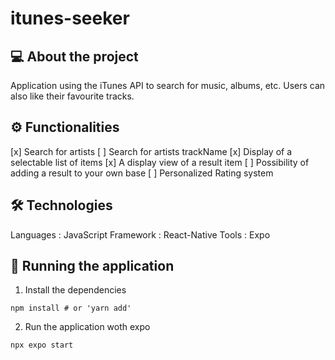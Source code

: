 # itunes-seeker

## 💻 About the project
Application using the iTunes API to search for music, albums, etc. Users can also like their favourite tracks.

## ⚙️ Functionalities

[x] Search for artists
[ ] Search for artists trackName
[x] Display of a selectable list of items
[x] A display view of a result item
[ ] Possibility of adding a result to your own base <!-- - Like tracks and see them in the LikedSongs page -->
[ ] Personalized Rating system

## 🛠 Technologies
Languages : JavaScript
Framework : React-Native
Tools : Expo

## 🧭 Running the application
1. Install the dependencies
```shell 
npm install # or 'yarn add'
```
2. Run the application woth expo
```shell
npx expo start
```